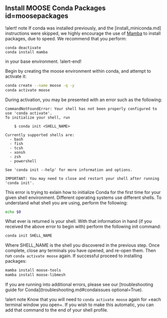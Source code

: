 ## Install MOOSE Conda Packages id=moosepackages

!alert! note
If conda was installed previously, and the [install_miniconda.md] instructions were skipped,
we highly encourage the use of [Mamba](https://github.com/mamba-org/mamba) to install
packages, due to speed. We recommend that you perform:

```
conda deactivate
conda install mamba
```

in your base environment.
!alert-end!

Begin by creating the moose environment within conda, and attempt to activate it:

```bash
conda create --name moose -q -y
conda activate moose
```

During activation, you may be presented with an error such as the following:

```pre
CommandNotFoundError: Your shell has not been properly configured to use 'conda activate'.
To initialize your shell, run

    $ conda init <SHELL_NAME>

Currently supported shells are:
  - bash
  - fish
  - tcsh
  - xonsh
  - zsh
  - powershell

See 'conda init --help' for more information and options.

IMPORTANT: You may need to close and restart your shell after running 'conda init'.
```

This error is trying to exlain how to initialize Conda for the first time for your given shell environment. Different operating systems use different shells. To understand what shell you are using, perform the following:

```bash
echo $0
```

What ever is returned is your shell. With that information in hand (if you received the above error to begin with) perform the following init command:

```bash
conda init SHELL_NAME
```

Where SHELL_NAME is the shell you discovered in the previous step. Once complete, close any terminals you have opened, and re-open them. Then run `conda activate moose` again. If successful proceed to installing packages:

```bash
mamba install moose-tools
mamba install moose-libmesh
```

If you are running into additional errors, please see our [troubleshooting guide for Conda](troubleshooting.md#condaissues optional=True).

!alert note
Know that you will need to `conda activate moose` again for +each terminal window you open+. If you wish to make this automatic, you can add that command to the end of your shell profile.
